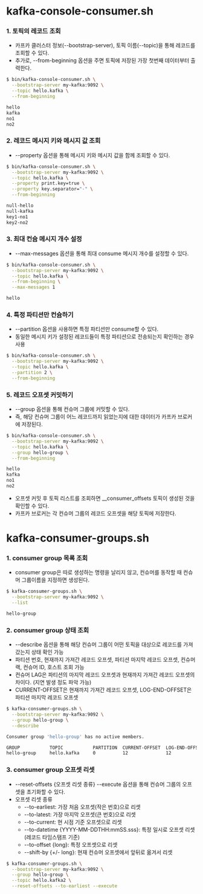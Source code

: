 # kafka-console-consumer.sh

### 1. 토픽의 레코드 조회
* 카프카 클러스터 정보(--bootstrap-server), 토픽 이름(--topic)을 통해 레코드를 조회할 수 있다.
* 추가로, --from-beginning 옵션을 주면 토픽에 저장된 가장 첫번째 데이터부터 출력한다.
```bash
$ bin/kafka-console-consumer.sh \
  --bootstrap-server my-kafka:9092 \
  --topic hello.kafka \
  --from-beginning

hello
kafka
no1
no2
```
### 2. 레코드 메시지 키와 메시지 값 조회
* --property 옵션을 통해 메시지 키와 메시지 값을 함께 조회할 수 있다.
```bash
$ bin/kafka-console-consumer.sh \
  --bootstrap-server my-kafka:9092 \
  --topic hello.kafka \
  --property print.key=true \
  --property key.separator="-" \
  --from-beginning

null-hello
null-kafka
key1-no1
key2-no2
```

### 3. 최대 컨슘 메시지 개수 설정
* --max-messages 옵션을 통해 최대 consume 메시지 개수를 설정할 수 있다.
```bash
$ bin/kafka-console-consumer.sh \
  --bootstrap-server my-kafka:9092 \
  --topic hello.kafka \
  --from-beginning \
  --max-messages 1

hello
```

### 4. 특정 파티션만 컨슘하기
* --partition 옵션을 사용하면 특정 파티션만 consume할 수 있다.
* 동일한 메시지 키가 설정된 레코드들이 특정 파티션으로 전송되는지 확인하는 경우 사용
```bash
$ bin/kafka-console-consumer.sh \
  --bootstrap-server my-kafka:9092 \
  --topic hello.kafka \
  --partition 2 \
  --from-beginning
```

### 5. 레코드 오프셋 커밋하기
* --group 옵션을 통해 컨슈머 그룹에 커밋할 수 있다.
* 즉, 해당 컨슈머 그룹이 어느 레코드까지 읽었는지에 대한 데이터가 카프카 브로커에 저장된다.
```bash
$ bin/kafka-console-consumer.sh \
  --bootstrap-server my-kafka:9092 \
  --topic hello.kafka \
  --group hello-group \
  --from-beginning

hello
kafka
no1
no2
```
* 오프셋 커밋 후 토픽 리스트를 조회하면 __consumer_offsets 토픽이 생성된 것을 확인할 수 있다.
* 카프카 브로커는 각 컨슈머 그룹의 레코드 오프셋을 해당 토픽에 저장한다.

# kafka-consumer-groups.sh

### 1. consumer group 목록 조회
* consumer group은 따로 생성하는 명령을 날리지 않고, 컨슈머를 동작할 때 컨슈머 그룹이름을 지정하면 생성된다.
```bash
$ kafka-consumer-groups.sh \
  --bootstrap-server my-kafka:9092 \
  --list

hello-group
```

### 2. consumer group 상태 조회
* --describe 옵션을 통해 해당 컨슈머 그룹이 어떤 토픽을 대상으로 레코드를 가져갔는지 상태 확인 가능
* 파티션 번호, 현재까지 가져간 레코드 오프셋, 파티션 마지막 레코드 오프셋, 컨슈머 랙, 컨슈머 ID, 호스트 조회 가능
* 컨슈머 LAG은 파티션의 마지막 레코드 오프셋과 현재까지 가져간 레코드 오프셋의 차이다. (지연 발생 정도 파악 가능)
* CURRENT-OFFSET은 현재까지 가져간 레코드 오프셋, LOG-END-OFFSET은 파티션 마지막 레코드 오프셋
```bash
$ kafka-consumer-groups.sh \
  --bootstrap-server my-kafka:9092 \
  --group hello-group \
  --describe

Consumer group 'hello-group' has no active members.

GROUP           TOPIC           PARTITION  CURRENT-OFFSET  LOG-END-OFFSET  LAG             CONSUMER-ID     HOST            CLIENT-ID
hello-group     hello.kafka     0          12              12              0               -               -               -
```

### 3. consumer group 오프셋 리셋
* --reset-offsets {오프셋 리셋 종류} --execute 옵션을 통해 컨슈머 그룹의 오프셋을 초기화할 수 있다.
* 오프셋 리셋 종류
  * --to-earliest: 가장 처음 오프셋(작은 번호)으로 리셋
  * --to-latest: 가장 마지막 오프셋(큰 번호)으로 리셋
  * --to-current: 현 시점 기준 오프셋으로 리셋
  * --to-datetime {YYYY-MM-DDTHH:mmSS.sss}: 특정 일시로 오프셋 리셋(레코드 타임스탬프 기준)
  * --to-offset {long}: 특정 오프셋으로 리셋
  * --shift-by {+/- long}: 현재 컨슈머 오프셋에서 앞뒤로 옮겨서 리셋 
```bash
$ kafka-consumer-groups.sh \
  --bootstrap-server my-kafka:9092 \
  --group hello-group \
  --topic hello.kafka2 \
  --reset-offsets --to-earliest --execute
```
